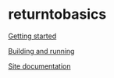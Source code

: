 returntobasics
==============

[Getting started](src/site/markdown/getting-started.md)

[Building and running](src/site/markdown/building-running.md)

[Site documentation](src/site/markdown/site-documentation.md)
